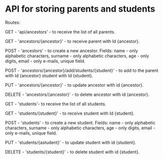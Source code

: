 # API for storing parents and students 

Routes:

GET - 'api/ancestors' - to receive the list of all parents. 

GET - 'ancestors/{ancestor}' - to receive parent with Id {ancestor}.

POST - 'ancestors' - to create a new ancestor. Fields: name - only alphabetic characters, surname - only alphabetic characters, age - only digits, email - only e-mails, unique field.

POST - 'ancestors/{ancestor}/add/students/{student}' - to add to the parent with Id {ancestor} student with Id {student}.

PUT - 'ancestors/{ancestor}' - to update ancestor with id {ancestor}.

DELETE - 'ancestors/{ancestor}' - to delete ancestor with id {ancestor}.





GET - 'students'- to receive the list of all students.

GET - 'students/{student}' - to receive student with Id {student}.

POST - 'students' - to create a new student. Fields: name - only alphabetic characters, surname - only alphabetic characters, age - only digits, email - only e-mails, unique field.

PUT - 'students/{astudent}' - to update student with id {student}.

DELETE - 'students/{student}' - to delete student with id {student}.

